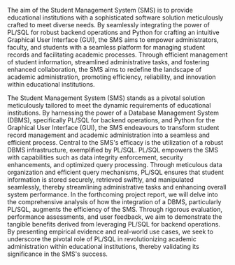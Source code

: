The aim of the Student Management System (SMS) is to provide educational institutions with a sophisticated software solution meticulously crafted to meet diverse needs. By seamlessly integrating the power of PL/SQL for robust backend operations and Python for crafting an intuitive Graphical User Interface (GUI), the SMS aims to empower administrators, faculty, and students with a seamless platform for managing student records and facilitating academic processes. Through efficient management of student information, streamlined administrative tasks, and fostering enhanced collaboration, the SMS aims to redefine the landscape of academic administration, promoting efficiency, reliability, and innovation within educational institutions.

The Student Management System (SMS) stands as a pivotal solution meticulously tailored to meet the dynamic requirements of educational institutions. By harnessing the power of a Database Management System (DBMS), specifically PL/SQL for backend operations, and Python for the Graphical User Interface (GUI), the SMS endeavours to transform student record management and academic administration into a seamless and efficient process.
Central to the SMS's efficacy is the utilization of a robust DBMS infrastructure, exemplified by PL/SQL. PL/SQL empowers the SMS with capabilities such as data integrity enforcement, security enhancements, and optimized query processing. Through meticulous data organization and efficient query mechanisms, PL/SQL ensures that student information is stored securely, retrieved swiftly, and manipulated seamlessly, thereby streamlining administrative tasks and enhancing overall system performance.
In the forthcoming project report, we will delve into the comprehensive analysis of how the integration of a DBMS, particularly PL/SQL, augments the efficiency of the SMS. Through rigorous evaluation, performance assessments, and user feedback, we aim to demonstrate the tangible benefits derived from leveraging PL/SQL for backend operations. By presenting empirical evidence and real-world use cases, we seek to underscore the pivotal role of PL/SQL in revolutionizing academic administration within educational institutions, thereby validating its significance in the SMS's success.

